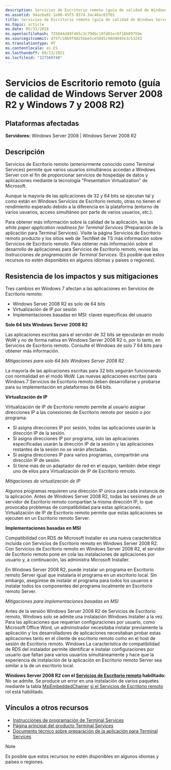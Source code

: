 ```yaml
---
description: Servicios de Escritorio remoto (guía de calidad de Windows Server 2008 R2 y Windows 7 y 2008 R2)
ms.assetid: 94ac6a91-1e00-45f3-9374-3ac48ac63765
title: Servicios de Escritorio remoto (guía de calidad de Windows Server 2008 R2 y Windows 7 y 2008 R2)
ms.topic: article
ms.date: 05/31/2018
ms.openlocfilehash: 725844d49f465c3c79dbc19fd01ec0f18b09759e
ms.sourcegitcommit: d75fc10b9f0825bbe5ce5045c90d4045e3c53243
ms.translationtype: MT
ms.contentlocale: es-ES
ms.lasthandoff: 09/13/2021
ms.locfileid: "127569740"
---
```

# <a name="remote-desktop-services-windows-7-and-windows-server-2008-r2-application-quality-cookbook"></a>Servicios de Escritorio remoto (guía de calidad de Windows Server 2008 R2 y Windows 7 y 2008 R2)

## <a name="affected-platforms"></a>Plataformas afectadas

**Servidores:** Windows Server 2008 \| Windows Server 2008 R2  

## <a name="description"></a>Descripción

Servicios de Escritorio remoto (anteriormente conocido como Terminal Services) permite que varios usuarios simultáneos accedan a Windows Server con el fin de proporcionar servicios de hospedaje de datos y aplicaciones mediante la tecnología "Presentation Virtualization" de Microsoft.

Aunque la mayoría de las aplicaciones de 32 y 64 bits se ejecutan tal y como están en Windows Servicios de Escritorio remoto, otras no tienen el rendimiento esperado debido a la diferencia en la plataforma (entorno de varios usuarios, acceso simultáneo por parte de varios usuarios, etc.).

Para obtener más información sobre la calidad de la aplicación, lea las *white paper application readiness for Terminal Services* (Preparación de la aplicación para Terminal Services). Visite la página Servicios de Escritorio remoto producto y los sitios web de TechNet de TS más información sobre Servicios de Escritorio remoto. Para obtener más información sobre el desarrollo de aplicaciones para Servicios de Escritorio remoto, revise las Instrucciones *de programación de Terminal Services*. (Es posible que estos recursos no estén disponibles en algunos idiomas y países o regiones).

## <a name="manifestation-of-impacts-and-their-mitigations"></a>Resistencia de los impactos y sus mitigaciones

Tres cambios en Windows 7 afectan a las aplicaciones en Servicios de Escritorio remoto:

-   Windows Server 2008 R2 es solo de 64 bits
-   Virtualización de IP por sesión
-   Implementaciones basadas en MSI: claves específicas del usuario

**Solo 64 bits Windows Server 2008 R2**

Las aplicaciones escritas para el servidor de 32 bits se ejecutarán en modo WoW y no de forma nativa en Windows Server 2008 R2 o, por lo tanto, en Servicios de Escritorio remoto. Consulte el Windows de solo 7 64 bits para obtener más información.

*Mitigaciones para solo 64 bits Windows Server 2008 R2*

La mayoría de las aplicaciones escritas para 32 bits seguirán funcionando con normalidad en el modo WoW. Las nuevas aplicaciones escritas para Windows 7 Servicios de Escritorio remoto deben desarrollarse y probarse para su implementación en plataformas de 64 bits.

**Virtualización de IP**

Virtualización de IP de Escritorio remoto permite al usuario asignar direcciones IP a las conexiones de Escritorio remoto por sesión o por programa:

-   Si asigna direcciones IP por sesión, todas las aplicaciones usarán la dirección IP de la sesión.
-   Si asigna direcciones IP por programa, solo las aplicaciones especificadas usarán la dirección IP de la sesión y las aplicaciones restantes de la sesión no se verán afectadas.
-   Si asigna direcciones IP para varios programas, compartirán una dirección IP de sesión.
-   Si tiene más de un adaptador de red en el equipo, también debe elegir uno de ellos para Virtualización de IP de Escritorio remoto.

*Mitigaciones de virtualización de IP*

Algunos programas requieren una dirección IP única para cada instancia de la aplicación. Antes de Windows Server 2008 R2, todas las sesiones de un servidor de Escritorio remoto compartían la misma dirección IP, lo que provocaba problemas de compatibilidad para estas aplicaciones. Virtualización de IP de Escritorio remoto permite que estas aplicaciones se ejecuten en un Escritorio remoto Server.

**Implementaciones basadas en MSI**

Compatibilidad con RDS de Microsoft Installer es una nueva característica incluida con Servicios de Escritorio remoto en Windows Server 2008 R2. Con Servicios de Escritorio remoto en Windows Server 2008 R2, el servidor de Escritorio remoto pone en cola las instalaciones de aplicaciones por usuario y, a continuación, las administra Microsoft Installer.

En Windows Server 2008 R2, puede instalar un programa en Escritorio remoto Server igual que instalaría el programa en un escritorio local. Sin embargo, asegúrese de instalar el programa para todos los usuarios e instalar todos los componentes del programa localmente en Escritorio remoto Server.

*Mitigaciones para implementaciones basadas en MSI*

Antes de la versión Windows Server 2008 R2 de Servicios de Escritorio remoto, Windows solo se admite una instalación Windows Installer a la vez. Para las aplicaciones que requerían configuraciones por usuario, como Microsoft Office Word, un administrador necesitaba instalar previamente la aplicación y los desarrolladores de aplicaciones necesitaban probar estas aplicaciones tanto en el cliente de escritorio remoto como en el host de sesión de Escritorio remoto. Windows La característica de compatibilidad de RDS del instalador permite identificar e instalar configuraciones por usuario que faltan para varios usuarios simultáneamente y hace que la experiencia de instalación de la aplicación en Escritorio remoto Server sea similar a la de un escritorio local.

**Windows Server 2008 R2 con el [Servicios de Escritorio remoto](../termserv/terminal-services-portal.md) habilitado:** No se admite. Se produce un error en una instalación de varios paquetes mediante la tabla [MsiEmbeddedChainer](../msi/msiembeddedchainer-table.md) [si el Servicios de Escritorio remoto](../termserv/terminal-services-portal.md) rol está habilitado.

## <a name="links-to-other-resources"></a>Vínculos a otros recursos

-   [Instrucciones de programación de Terminal Services](../termserv/terminal-services-programming-guidelines.md)
-   [Página principal del producto Terminal Services](https://www.microsoft.com/windowsserver2008/en/us/rds-product-home.aspx)
-   [Documento técnico sobre preparación de la aplicación para Terminal Services](/collaborate/connect-redirect)

> [!Note]  
> Es posible que estos recursos no estén disponibles en algunos idiomas y países o regiones.

 

 

 
